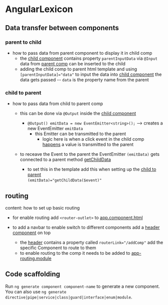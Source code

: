 # AngularLexicon

## Data transfer between components
### parent to child
* how to pass data from parent component to display it in child comp
    * the [child component](src\app\components\data-transfer-between-components\parent-to-child\child-getting-data-from-parent\child-getting-data-from-parent.component.html) contains property `parentInputData` via `@Input` data from
    [parent comp](src\app\components\data-transfer-between-components\parent-to-child\parent-passing-data-to-child\parent-passing-data-to-child.component.ts) can be inserted to the child
    * adding the child comp to parent html template and using `[parentInputData]="data"` to input the data into [child component](src\app\components\data-transfer-between-components\parent-to-child\parent-passing-data-to-child\parent-passing-data-to-child.component.html) the data gets passed -- `data` is the property name from the parent

### child to parent
* how to pass data from child to parent comp
    * this can be done via `@Output` inside the [child component](src\app\components\data-transfer-between-components\child-to-parent\child-passing-data-to-parent\child-passing-data-to-parent.component.ts) 
        * `@Output() emitData = new EventEmitter<string>();` --> creates a new EventEmitter `emitData` 
            * this Emitter can be transmitted to the parent
                * logic here is when a click event in the child comp [happens](src\app\components\data-transfer-between-components\child-to-parent\child-passing-data-to-parent\child-passing-data-to-parent.component.html) a value is transmitted to the parent  
                    
    * to receave the Event to the parent the EventEmitter `(emitData)` gets connected to a parent method [getChildData](src\app\components\data-transfer-between-components\child-to-parent\parent-getting-data-from-child\parent-getting-data-from-child.component.ts) 
      *  to set this in the template add this when setting up the [child to parent](src\app\components\data-transfer-between-components\child-to-parent\parent-getting-data-from-child\parent-getting-data-from-child.component.html)  
      `(emitData)="getChildData($event)"`


## routing
content: how to set up basic routing
* for enable routing add  `<router-outlet>` to  [app.component.html](src\app\app.component.html) 

* to add a navbar to enable switch to different components add a 
 [header component](src\app\app.component.html) on top
    * the [header](src\app\components\header\header.component.html) contains
    a property called `routerLink="/addComp"` add the specific Component to route to them 
    * to enable routing to the comp it needs to be added to [app-routing.module](src\app\app-routing.module.ts)

## Code scaffolding

Run `ng generate component component-name` to generate a new component. You can also use `ng generate directive|pipe|service|class|guard|interface|enum|module`.

